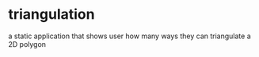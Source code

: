 # triangulation
a static application that shows user how many ways they can triangulate a 2D polygon
